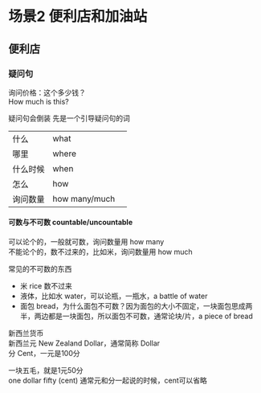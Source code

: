 # 场景2 便利店和加油站

## 便利店

### 疑问句

询问价格：这个多少钱？  
How much is this?  

疑问句会倒装
先是一个引导疑问句的词

||||
|---|---|---|
|什么|what||
|哪里|where||
|什么时候|when||
|怎么|how||
|询问数量|how many/much||

#### 可数与不可数 countable/uncountable

可以论个的，一般就可数，询问数量用 how many  
不能论个的，数不过来的，比如米，询问数量用 how much

常见的不可数的东西
- 米 rice 数不过来
- 液体，比如水 water，可以论瓶，一瓶水，a battle of water
- 面包 bread，为什么面包不可数？因为面包的大小不固定，一块面包思成两半，两边都是一块面包，所以面包不可数，通常论块/片，a piece of bread

新西兰货币  
新西兰元 New Zealand Dollar，通常简称 Dollar  
分 Cent，一元是100分

一块五毛，就是1元50分  
one dollar fifty (cent) 通常元和分一起说的时候，cent可以省略